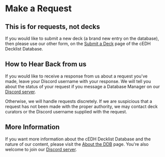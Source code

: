 # Make a Request
## This is for requests, not decks
If you would like to submit a new deck (a brand new entry on the database), then please use our other form, on the [Submit a Deck](/submit) page of the cEDH Decklist Database.  
  
## How to Hear Back from us
If you would like to receive a response from us about a request you've made, leave your Discord username with your response. We will tell you about the status of your request if you message a Database Manager on our [Discord server](https://discord.gg/BXPyu2P).  
  
Otherwise, we will handle requests discretely. If we are suspicious that a request has not been made with the proper authority, we may contact deck curators or the Discord username supplied with the request.

## More Information
If you want more information about the cEDH Decklist Database and the nature of our content, please visit the [About the DDB](/about) page. You're also welcome to join our [Discord server](https://discord.gg/BXPyu2P).